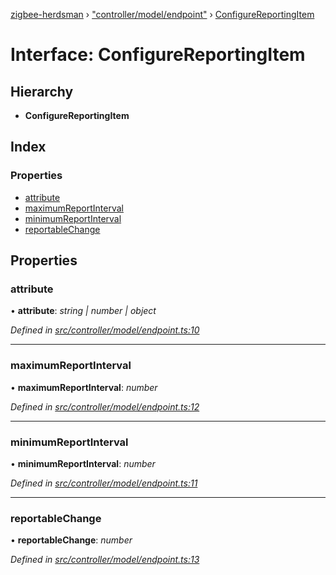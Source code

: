 [zigbee-herdsman](../README.md) › ["controller/model/endpoint"](../modules/_controller_model_endpoint_.md) › [ConfigureReportingItem](_controller_model_endpoint_.configurereportingitem.md)

# Interface: ConfigureReportingItem

## Hierarchy

* **ConfigureReportingItem**

## Index

### Properties

* [attribute](_controller_model_endpoint_.configurereportingitem.md#attribute)
* [maximumReportInterval](_controller_model_endpoint_.configurereportingitem.md#maximumreportinterval)
* [minimumReportInterval](_controller_model_endpoint_.configurereportingitem.md#minimumreportinterval)
* [reportableChange](_controller_model_endpoint_.configurereportingitem.md#reportablechange)

## Properties

###  attribute

• **attribute**: *string | number | object*

*Defined in [src/controller/model/endpoint.ts:10](https://github.com/Koenkk/zigbee-herdsman/blob/293b172/src/controller/model/endpoint.ts#L10)*

___

###  maximumReportInterval

• **maximumReportInterval**: *number*

*Defined in [src/controller/model/endpoint.ts:12](https://github.com/Koenkk/zigbee-herdsman/blob/293b172/src/controller/model/endpoint.ts#L12)*

___

###  minimumReportInterval

• **minimumReportInterval**: *number*

*Defined in [src/controller/model/endpoint.ts:11](https://github.com/Koenkk/zigbee-herdsman/blob/293b172/src/controller/model/endpoint.ts#L11)*

___

###  reportableChange

• **reportableChange**: *number*

*Defined in [src/controller/model/endpoint.ts:13](https://github.com/Koenkk/zigbee-herdsman/blob/293b172/src/controller/model/endpoint.ts#L13)*
